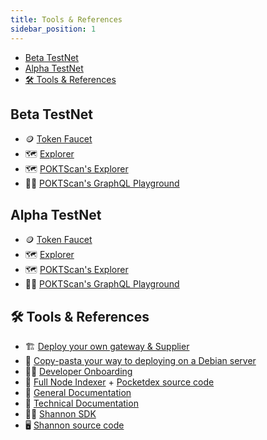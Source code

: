 ```yaml
---
title: Tools & References
sidebar_position: 1
---
```


- [Beta TestNet](#beta-testnet)
- [Alpha TestNet](#alpha-testnet)
- [🛠️ Tools \& References](#️-tools--references)

## Beta TestNet

- 🪙 [Token Faucet](https://faucet.beta.testnet.pokt.network/)
- 🗺️ [Explorer](https://shannon.beta.testnet.pokt.network)
- 🗺️ [POKTScan's Explorer](https://shannon-beta.poktscan.com/)
- 👨‍💻 [POKTScan's GraphQL Playground](https://shannon-beta-api.poktscan.com/)

## Alpha TestNet

- 🪙 [Token Faucet](https://faucet.alpha.testnet.pokt.network/)
- 🗺️ [Explorer](https://shannon.alpha.testnet.pokt.network)
- 🗺️ [POKTScan's Explorer](https://shannon-alpha.poktscan.com/)
- 👨‍💻 [POKTScan's GraphQL Playground](https://shannon-alpha-api.poktscan.com/)

## 🛠️ Tools & References

- 🏗️ [Deploy your own gateway & Supplier](https://dev.poktroll.com/operate/quickstart/docker_compose_walkthrough)
- 🍝 [Copy-pasta your way to deploying on a Debian server](https://dev.poktroll.com/operate/quickstart/docker_compose_debian_cheatsheet)
- 🧑‍💻 [Developer Onboarding](https://dev.poktroll.com/develop/developer_guide/quickstart)
- 💽 [Full Node Indexer](https://shannon-testnet.poktscan.com/) + [Pocketdex source code](https://github.com/pokt-network/pocketdex/)
- 📖 [General Documentation](https://docs.pokt.network/pokt-protocol/the-shannon-upgrade)
- 📒 [Technical Documentation](https://dev.poktroll.com/)
- 🧑‍💻 [Shannon SDK](https://github.com/pokt-network/shannon-sdk)
- 🖥️ [Shannon source code](https://github.com/pokt-network/poktroll)
